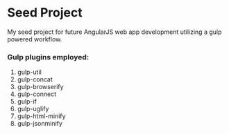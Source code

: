 # Seed Project

My seed project for future AngularJS web app development utilizing a gulp powered workflow.

### Gulp plugins employed:

1. gulp-util
2. gulp-concat
3. gulp-browserify
4. gulp-connect
5. gulp-if
6. gulp-uglify
7. gulp-html-minify
8. gulp-jsonminify

